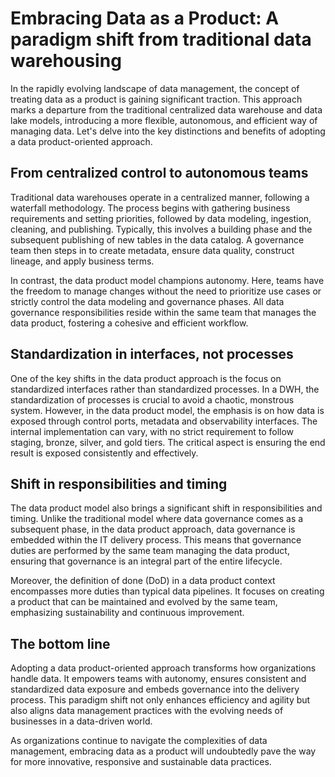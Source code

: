 
# Embracing Data as a Product: A paradigm shift from traditional data warehousing

In the rapidly evolving landscape of data management, the concept of treating data as a product is gaining significant traction. This approach marks a departure from the traditional centralized data warehouse and data lake models, introducing a more flexible, autonomous, and efficient way of managing data. Let's delve into the key distinctions and benefits of adopting a data product-oriented approach.

## From centralized control to autonomous teams

Traditional data warehouses operate in a centralized manner, following a waterfall methodology. The process begins with gathering business requirements and setting priorities, followed by data modeling, ingestion, cleaning, and publishing. Typically, this involves a building phase and the subsequent publishing of new tables in the data catalog. A governance team then steps in to create metadata, ensure data quality, construct lineage, and apply business terms.

In contrast, the data product model champions autonomy. Here, teams have the freedom to manage changes without the need to prioritize use cases or strictly control the data modeling and governance phases. All data governance responsibilities reside within the same team that manages the data product, fostering a cohesive and efficient workflow.

## Standardization in interfaces, not processes

One of the key shifts in the data product approach is the focus on standardized interfaces rather than standardized processes. In a DWH, the standardization of processes is crucial to avoid a chaotic, monstrous system. However, in the data product model, the emphasis is on how data is exposed through control ports, metadata and observability interfaces. The internal implementation can vary, with no strict requirement to follow staging, bronze, silver, and gold tiers. The critical aspect is ensuring the end result is exposed consistently and effectively.

## Shift in responsibilities and timing

The data product model also brings a significant shift in responsibilities and timing. Unlike the traditional model where data governance comes as a subsequent phase, in the data product approach, data governance is embedded within the IT delivery process. This means that governance duties are performed by the same team managing the data product, ensuring that governance is an integral part of the entire lifecycle.

Moreover, the definition of done (DoD) in a data product context encompasses more duties than typical data pipelines. It focuses on creating a product that can be maintained and evolved by the same team, emphasizing sustainability and continuous improvement.

## The bottom line

Adopting a data product-oriented approach transforms how organizations handle data. It empowers teams with autonomy, ensures consistent and standardized data exposure and embeds governance into the delivery process. This paradigm shift not only enhances efficiency and agility but also aligns data management practices with the evolving needs of businesses in a data-driven world.

As organizations continue to navigate the complexities of data management, embracing data as a product will undoubtedly pave the way for more innovative, responsive and sustainable data practices.
